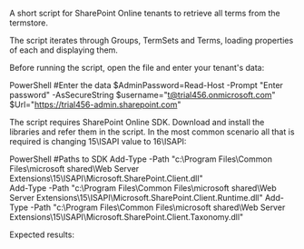 A short script for SharePoint Online tenants to retrieve all terms from the termstore.

 

The script iterates through Groups, TermSets and Terms, loading properties of each and displaying them.

 

 

 

Before running the script, open the file and enter your tenant's data:

 

 

PowerShell
#Enter the data 
$AdminPassword=Read-Host -Prompt "Enter password" -AsSecureString 
$username="t@trial456.onmicrosoft.com" 
$Url="https://trial456-admin.sharepoint.com" 
 
 

The script requires SharePoint Online SDK. Download and install the libraries and refer them in the script. In the most common scenario all that is required is changing 15\ISAPI value to 16\ISAPI:

 

PowerShell
  #Paths to SDK 
Add-Type -Path "c:\Program Files\Common Files\microsoft shared\Web Server Extensions\15\ISAPI\Microsoft.SharePoint.Client.dll"   
Add-Type -Path "c:\Program Files\Common Files\microsoft shared\Web Server Extensions\15\ISAPI\Microsoft.SharePoint.Client.Runtime.dll" 
Add-Type -Path "c:\Program Files\Common Files\microsoft shared\Web Server Extensions\15\ISAPI\Microsoft.SharePoint.Client.Taxonomy.dll"   
 
 
 

Expected results:

 



 

